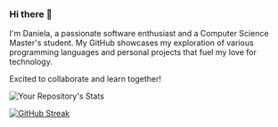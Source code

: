 ### Hi there 👋

I'm Daniela, a passionate software enthusiast and a Computer Science Master's student. My GitHub showcases my exploration of various programming languages and personal projects that fuel my love for technology.

Excited to collaborate and learn together!


![Your Repository's Stats](https://github-readme-stats.vercel.app/api/top-langs/?username=Dannelysbeth&theme=blue-green)

[![GitHub Streak](https://streak-stats.demolab.com?user=Dannelysbeth)](https://git.io/streak-stats)






